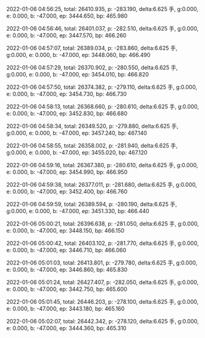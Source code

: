 2022-01-06 04:56:25, total: 26410.935, p: -283.190, delta:6.625 手, g:0.000, e: 0.000, b: -47.000, ep: 3444.650, bp: 465.980

2022-01-06 04:56:46, total: 26401.037, p: -282.510, delta:6.625 手, g:0.000, e: 0.000, b: -47.000, ep: 3447.570, bp: 466.260

2022-01-06 04:57:07, total: 26389.034, p: -283.860, delta:6.625 手, g:0.000, e: 0.000, b: -47.000, ep: 3448.060, bp: 466.490

2022-01-06 04:57:29, total: 26370.902, p: -280.550, delta:6.625 手, g:0.000, e: 0.000, b: -47.000, ep: 3454.010, bp: 466.820

2022-01-06 04:57:50, total: 26374.382, p: -279.110, delta:6.625 手, g:0.000, e: 0.000, b: -47.000, ep: 3454.730, bp: 466.730

2022-01-06 04:58:13, total: 26368.660, p: -280.610, delta:6.625 手, g:0.000, e: 0.000, b: -47.000, ep: 3452.830, bp: 466.680

2022-01-06 04:58:34, total: 26349.520, p: -279.880, delta:6.625 手, g:0.000, e: 0.000, b: -47.000, ep: 3457.240, bp: 467.140

2022-01-06 04:58:55, total: 26358.002, p: -281.940, delta:6.625 手, g:0.000, e: 0.000, b: -47.000, ep: 3455.020, bp: 467.120

2022-01-06 04:59:16, total: 26367.380, p: -280.610, delta:6.625 手, g:0.000, e: 0.000, b: -47.000, ep: 3454.990, bp: 466.950

2022-01-06 04:59:38, total: 26377.011, p: -281.680, delta:6.625 手, g:0.000, e: 0.000, b: -47.000, ep: 3452.400, bp: 466.760

2022-01-06 04:59:59, total: 26389.594, p: -280.190, delta:6.625 手, g:0.000, e: 0.000, b: -47.000, ep: 3451.330, bp: 466.440

2022-01-06 05:00:21, total: 26396.638, p: -281.050, delta:6.625 手, g:0.000, e: 0.000, b: -47.000, ep: 3448.150, bp: 466.150

2022-01-06 05:00:42, total: 26403.102, p: -281.770, delta:6.625 手, g:0.000, e: 0.000, b: -47.000, ep: 3446.710, bp: 466.060

2022-01-06 05:01:03, total: 26413.801, p: -279.780, delta:6.625 手, g:0.000, e: 0.000, b: -47.000, ep: 3446.860, bp: 465.830

2022-01-06 05:01:24, total: 26427.407, p: -282.050, delta:6.625 手, g:0.000, e: 0.000, b: -47.000, ep: 3442.750, bp: 465.600

2022-01-06 05:01:45, total: 26446.203, p: -278.100, delta:6.625 手, g:0.000, e: 0.000, b: -47.000, ep: 3443.180, bp: 465.160

2022-01-06 05:02:07, total: 26442.342, p: -278.120, delta:6.625 手, g:0.000, e: 0.000, b: -47.000, ep: 3444.360, bp: 465.310